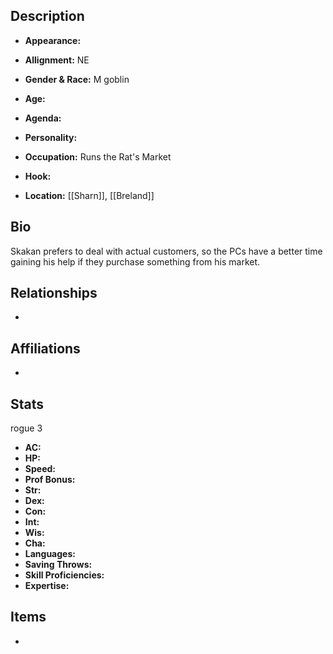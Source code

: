 ## Description
- **Appearance:** 

- **Allignment:** NE

- **Gender & Race:** M goblin

- **Age:** 

- **Agenda:** 

- **Personality:** 

- **Occupation:** Runs the Rat's Market

- **Hook:** 

- **Location:** [[Sharn]], [[Breland]]

## Bio
Skakan prefers to deal with actual customers, so the PCs have a better time gaining his help if they purchase something from his market.

## Relationships
- 

## Affiliations
- 

## Stats
rogue 3
- **AC:** 
- **HP:** 
- **Speed:** 
- **Prof Bonus:** 
- **Str:** 
- **Dex:** 
- **Con:** 
- **Int:** 
- **Wis:** 
- **Cha:** 
- **Languages:** 
- **Saving Throws:** 
- **Skill Proficiencies:** 
- **Expertise:** 


## Items
- 
